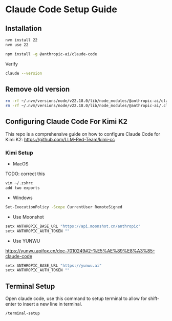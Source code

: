 # Claude Code Setup Guide

## Installation

```sh
nvm install 22
nvm use 22
```

```sh
npm install -g @anthropic-ai/claude-code
```

Verify

```sh
claude --version
```

## Remove old version

```sh
rm -rf ~/.nvm/versions/node/v22.18.0/lib/node_modules/@anthropic-ai/claude-code
rm -rf ~/.nvm/versions/node/v22.18.0/lib/node_modules/@anthropic-ai/.claude-code-*
```

## Configuring Claude Code For Kimi K2

This repo is a comprehensive guide on how to configure Claude Code for Kimi K2: <https://github.com/LLM-Red-Team/kimi-cc>

### Kimi Setup

- MacOS

TODO: correct this

```sh
vim ~/.zshrc
add two exports
```

- Windows

```sh
Set-ExecutionPolicy -Scope CurrentUser RemoteSigned
```

- Use Moonshot
```sh
setx ANTHROPIC_BASE_URL "https://api.moonshot.cn/anthropic"
setx ANTHROPIC_AUTH_TOKEN ""
```

- Use YUNWU

<https://yunwu.apifox.cn/doc-7010249#2-%E5%AE%89%E8%A3%85-claude-code>

```sh
setx ANTHROPIC_BASE_URL "https://yunwu.ai"
setx ANTHROPIC_AUTH_TOKEN ""
```

## Terminal Setup

Open claude code, use this command to setup terminal to allow for shift-enter to insert a new line in terminal.

```sh
/terminal-setup
```
